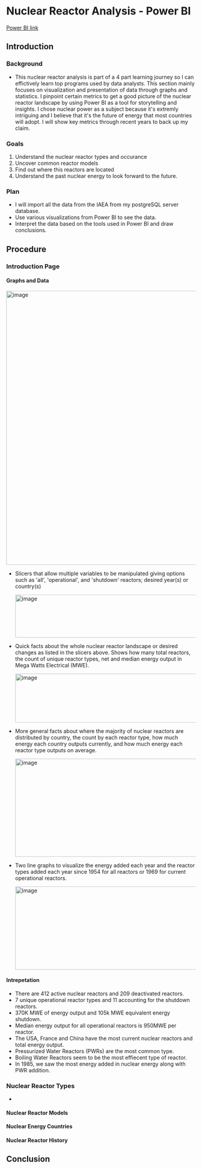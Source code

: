 # Nuclear Reactor Analysis - Power BI
[Power BI link](https://app.powerbi.com/links/dbK-xRd6Et?ctid=34b14805-261a-4b4f-996f-842e8a731db2&pbi_source=linkShare&bookmarkGuid=d3e605d1-68af-47d8-8df5-ab91d22f3c0c)
## Introduction
### Background
- This nuclear reactor analysis is part of a 4 part learning journey so I can effictively learn top programs used by data analysts. This section mainly focuses on visualization and presentation of data through graphs and statistics. I pinpoint certain metrics to get a good picture of the nuclear reactor landscape by using Power BI as a tool for storytelling and insights. I chose nuclear power as a subject because it's extremly intriguing and I believe that it's the future of energy that most countries will adopt. I will show key metrics through recent years to back up my claim.  
### Goals
1. Understand the nuclear reactor types and occurance
2. Uncover common reactor models
3. Find out where this reactors are located
4. Understand the past nuclear energy to look forward to the future. 
### Plan
- I will import all the data from the IAEA from my postgreSQL server database.
- Use various visualizations from Power BI to see the data.
- Interpret the data based on the tools used in Power BI and draw conclusions.

## Procedure

### Introduction Page

#### Graphs and Data
  <img width="1285" height="729" alt="image" src="https://github.com/user-attachments/assets/36845fd7-f062-42bd-bee3-ab2bd51d3856" />

- Slicers that allow multiple variables to be manipulated giving options such as 'all', 'operational', and 'shutdown' reactors; desired year(s) or country(s)

  <img width="845" height="114" alt="image" src="https://github.com/user-attachments/assets/9a8d93d1-01a6-4774-97e8-fb37a8c8df61" />

- Quick facts about the whole nuclear reactor landscape or desired changes as listed in the slicers above. Shows how many total reactors, the count of unique reactor types, net and median energy output in Mega Watts Electrical (MWE).

  <img width="1289" height="130" alt="image" src="https://github.com/user-attachments/assets/6a00a084-22df-4b80-b029-df6f0bce6b1c" />

- More general facts about where the majority of nuclear reactors are distributed by country,  the count by each reactor type, how much energy each country outputs currently, and how much energy each reactor type outputs on average.

  <img width="1282" height="261" alt="image" src="https://github.com/user-attachments/assets/e224229c-0cdb-41c3-b085-d84de1b4856b" />

- Two line graphs to visualize the energy added each year and the reactor types added each year since 1954 for all reactors or 1969 for current operational reactors.

  <img width="1301" height="221" alt="image" src="https://github.com/user-attachments/assets/6dd9eec4-b377-4182-8926-7cf64253dd4a" />

#### Intrepetation
- There are 412 active nuclear reactors and 209 deactivated reactors.
- 7 unique operational reactor types and 11 accounting for the shutdown reactors.
- 370K MWE of energy output and 105k MWE equivalent energy shutdown.
- Median energy output for all operational reactors is 950MWE per reactor.
- The USA, France and China have the most current nuclear reactors and total energy output.
- Pressurized Water Reactors (PWRs) are the most common type.
- Boiling Water Reactors seem to be the most effiecent type of reactor.
- In 1985, we saw the most energy added in nuclear energy along with PWR addition.

### Nuclear Reactor Types
- 

#### Nuclear Reactor Models

#### Nuclear Energy Countries

#### Nuclear Reactor History













## Conclusion
